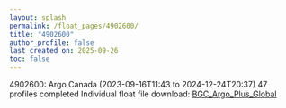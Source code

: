 ```yaml
---
layout: splash
permalink: /float_pages/4902600/
title: "4902600"
author_profile: false
last_created_on: 2025-09-26
toc: false
---
```

 
4902600: Argo Canada (2023-09-16T11:43 to 2024-12-24T20:37)
47 profiles completed
Individual float file download: [BGC_Argo_Plus_Global](https://ftp.soest.hawaii.edu/bgc_argo_plus/Individual_Floats/outliers_removed/4902600_Sprof_processed.nc)
